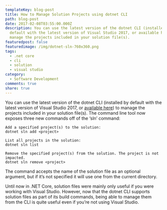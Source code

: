 ```yaml
---
templateKey: blog-post
title: How to Manage Solution Projects using dotnet CLI
path: blog-post
date: 2017-02-08T03:55:00.000Z
description: You can use the latest version of the dotnet CLI (installed by
  default with the latest version of Visual Studio 2017, or available here to
  manage the projects included in your solution file(s).
featuredpost: false
featuredimage: /img/dotnet-sln-760x360.png
tags:
  - .net core
  - cli
  - solution
  - visual studio
category:
  - Software Development
comments: true
share: true
---
```

You can use the latest version of the dotnet CLI (installed by default with the latest version of Visual Studio 2017, or [available here](https://github.com/dotnet/cli)) to manage the projects included in your solution file(s). The command line tool now exposes three new commands off of the ‘sln’ command:

```
Add a specified project(s) to the solution:
dotnet sln add <project>

List all projects in the solution:
dotnet sln list

Remove the specified project(s) from the solution. The project is not impacted.
dotnet sln remove <project>
```

The command accepts the name of the solution file as an optional argument, but if it’s not specified it will use one from the current directory.

Until now in .NET Core, solution files were mainly only useful if you were working with Visual Studio. However, now that the dotnet CLI supports solution files as part of its build commands, being able to manage them from the CLI is quite useful even if you’re not using Visual Studio.